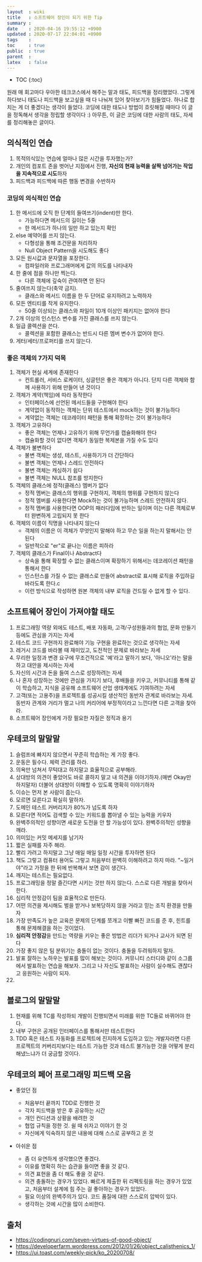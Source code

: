 ```yaml
---
layout  : wiki
title   : 소프트웨어 장인이 되기 위한 Tip
summary : 
date    : 2020-04-16 19:55:12 +0900
updated : 2020-07-17 22:04:01 +0900
tags    : 
toc     : true
public  : true
parent  : 
latex   : false
---
```

* TOC
{:toc}

원래 매 회고마다 우아한 테크코스에서 해주는 말과 태도, 피드백을 정리했었다. 그렇게 하다보니 태도나 피드백을 보고싶을 때 다 나눠져 있어 찾아보기가 힘들었다. 하나로 합치는 게 더 좋겠다는 생각이 들었다. 코딩에 대한 태도나 방법이 흐릿해질 때마다 이 글을 정독해서 생각을 정립할 생각이다 :) 아무튼, 이 글은 코딩에 대한 사람의 태도, 자세를 정리해놓은 글이다.

## 의식적인 연습

1. 목적의식있는 연습에 얼마나 많은 시간을 투자했는가?
2. 개인의 컴포트 존을 벗어난 지점에서 진행, **자신의 현재 능력을 살짝 넘어가는 작업을 지속적으로 시도**하자
3. 피드백과 피드백에 따른 행동 변경을 수반하자

### 코딩의 의식적인 연습

1. 한 메서드에 오직 한 단계의 들여쓰기(indent)만 한다.
    - 가능하다면 메서드의 길이는 5줄
    - 한 메서드가 하나의 일만 하고 있는지 확인
2. else 예약어를 쓰지 않는다.
    - 다형성을 통해 조건문을 처리하자
    - Null Object Pattern을 시도해도 좋다
3. 모든 원시값과 문자열을 포장한다.
    - 컴파일러와 프로그래머에게 값의 의도를 나타내자
4. 한 줄에 점을 하나만 찍는다.
    - 다른 객체에 깊숙이 관여하면 안 된다
5. 줄여쓰지 않는다(축약 금지).
    - 클래스와 메서드 이름을 한 두 단어로 유지하려고 노력하자
6. 모든 엔티티를 작게 유지한다.
    - 50줄 이상되는 클래스와 파일이 10개 이상인 패키지는 없어야 한다
7. 2개 이상의 인스턴스 변수를 가진 클래스를 쓰지 않는다.
8. 일급 콜렉션을 쓴다.
    - 콜렉션을 포함한 클래스는 반드시 다른 멤버 변수가 없어야 한다.
9. 게터/세터/프로퍼티를 쓰지 않는다.

### 좋은 객체의 7가지 덕목

1. 객체가 현실 세계에 존재한다
    - 컨트롤러, 서비스 로케이터, 싱글턴은 좋은 객체가 아니다. 단지 다른 객체와 함께 사용하기 위해 만들어 낸 것이다
2. 객체가 계약(책임)에 따라 동작한다
    - 인터페이스에 선언된 메서드들을 구현해야 한다
    - 계약없이 동작하는 객체는 단위 테스트에서 mock하는 것이 불가능하다
    - 계약없는 객체는 데코레이터 패턴을 통해 확장하는 것이 불가능하다
3. 객체가 고유하다
    - 좋은 객체는 언제나 고유하기 위해 무언가를 캡슐화해야 한다
    - 캡슐화할 것이 없다면 객체가 동일한 복제본을 가질 수도 있다
4. 객체가 불변하다
    - 불변 객체는 생성, 테스트, 사용하기가 더 간단하다
    - 불변 객체는 언제나 스레드 안전하다
    - 불변 객체는 캐싱하기 쉽다
    - 불변 객체는 NULL 참조를 방지한다
5. 객체의 클래스에 정적(클래스) 멤버가 없다
    - 정적 멤버는 클래스의 행위를 구현하지, 객체의 행위를 구현하지 않는다
    - 정적 멤버를 사용한다면 Mock하는 것이 불가능하며 스레드 안전하지 않다.
    - 정적 멤버를 사용한다면 OOP의 패러다임에 반하는 일이며 이는 다른 객체로부터 완변하게 고립되지 못 한다
6. 객체의 이름이 직명을 나타내지 않는다
    - 객체의 이름은 이 객체가 무엇인지 말해야 하고 무슨 일을 하는지 말해서는 안 된다
    - 일반적으로 "er"로 끝나는 이름은 피하라
7. 객체의 클래스가 Final이나 Abstract다
    - 상속을 통해 확장할 수 없는 클래스이며 확장하기 위해서는 데코레이션 패턴을 통해서 한다
    - 인스턴스를 가질 수 없는 클래스로 만들어 abstract로 표시해 로직을 주입하길 바라도록 한다.c 
    - 이런 방식으로 작성하면 원본 객체의 내부 로직을 건드릴 수 없게 할 수 있다.


## 소프트웨어 장인이 가져야할 태도

1. 프로그래밍 역량 외에도 테스트, 배포 자동화, 고객/구성원들과의 협업, 문화 만들기 등에도 관심을 가지는 자세
2. 테스트 코드 구현까지 완료해야 기능 구현을 완료하는 것으로 생각하는 자세
3. 레거시 코드를 바라볼 때 재미있고, 도전적인 문제로 바라보는 자세
4. 무리한 일정과 변경 요구에 무조건적으로 '예'라고 말하기 보다, '아니오'라는 말을 하고 대안을 제시하는 자세
5. 자신의 시간과 돈을 들여 스스로 성장하려는 자세
6. 나 혼자 성장하는 것에만 관심을 가지기 보다, 후배들을 키우고, 커뮤니티를 통해 같이 학습하고, 지식을 공유해 소프트웨어 산업 생태계에도 기여하려는 자세
7. 고객(또는 고용주)을 프로젝트를 성공시킬 생산적인 동반자 관계로 바라보는 자세. 동반자 관계와 거리가 멀고 나의 커리어에 부정적이라고 느낀다면 다른 고객을 찾아라.
8. 소프트웨어 장인에게 가장 필요한 자질은 정직과 용기

## 우테코의 말말말

1. 슬럼프에 빠지지 않으면서 꾸준히 학습하는 게 가장 좋다.
2. 운동은 필수다. 체력 관리를 하라.
3. 의욕만 넘쳐서 무턱대고 하지말고 효율적으로 공부해라.
4. 상대방의 의견이 좋았어도 바로 콜하지 말고 내 의견을 이야기하자.(매번 Okay만 하지말자) 더불어 상대방이 이해할 수 있도록 명확히 이야기하자
5. 이슈는 먼저 본 사람이 줍는다.
6. 모르면 모른다고 확실히 말하자.
7. 도메인 테스트 커버리지가 80%가 넘도록 하자
8. 모른다면 적어도 검색할 수 있는 키워드를 뽑아낼 수 있는 능력을 키우자
9. 완벽주의적인 성향이면 새로운 도전을 안 할 가능성이 있다. 완벽주의적인 성향을 깨라.
10. 의미있는 커밋 메세지를 남기자
11. 짧은 실패를 자주 해라.
12. 빨리 가려고 하지말고 그냥 매일 매일 일정 시간을 투자하면 된다
13. 책도 그렇고 컴퓨터 용어도 그렇고 처음부터 완벽히 이해하려고 하지 마라. "~일거야"라고 가정을 한 뒤에 반복해서 보면 감이 생긴다.
14. 깨지는 테스트는 필요없다.
15. 프로그래밍을 정말 즐긴다면 시키는 것만 하지 않는다. 스스로 다른 개발을 찾아서 한다.
16. 심리적 안정감이 팀을 효율적으로 만든다.
17. 어떤 의견을 제시해도 벌을 받거나 보복당하지 않을 거라고 믿는 조직 환경을 만들자
18. 가장 만족도가 높은 교육은 문제의 단계를 쪼개고 이빨 빠진 코드를 준 후, 힌트를 통해 문제해결을 하는 것이었다.
19. **심리적 안정감**을 만드는 역량을 키우는 좋은 방법은 리더가 되거나 교사가 되면 된다
20. 가장 좋지 않은 팀 분위기는 충돌이 없는 것이다. 충돌을 두려워하지 말자.
21. 발표 잘하는 노하우는 발표를 많이 해보는 것이다. 커뮤니티 스터디와 같이 소그룹에서 발표하는 연습을 해보자. 그리고 나 자신도 발표하는 사람이 실수해도 괜찮다고 응원하는 사람이 되자.
22. 

## 블로그의 말말말

1. 현재를 위해 TC를 작성하되 개발이 진행되면서 미래를 위한 TC들로 바뀌어야 한다.
2. 내부 구현은 공개된 인터페이스를 통해서만 테스트한다
3. TDD 혹은 테스트 자동화를 프로젝트에 진지하게 도입하고 있는 개발자라면 다른 프로젝트의 커버리지보다는 테스트 가능한 것과 테스트 불가능한 것을 어떻게 분리해냈느냐가 더 궁금할 것이다.


## 우테코의 페어 프로그래밍 피드백 모음

- 좋았던 점

  - 처음부터 끝까지 TDD로 진행한 것
  - 각자 피드백을 받은 후 공유하는 시간
  - 개인 컨디션과 상황을 배려한 것
  - 협업 규칙을 정한 것. 쉴 때 쉬자고 이야기 한 것
  - 자신에게 익숙하지 않은 내용에 대해 스스로 공부하고 온 것

- 아쉬운 점

  - 좀 더 유연하게 생각했으면 좋겠다.
  - 이유를 명확히 하는 습관을 들이면 좋을 것 같다.
  - 의견 표현을 좀 더 해도 좋을 것 같다.
  - 의견 충돌하는 경우가 있었다. 빠르게 제출한 뒤 리펙토링을 하는 경우가 있었고, 처음부터 설계에 힘 주는 걸 좋아하는 경우가 있었다.
  - 필요 이상의 완벽주의가 있다. 코드 품질에 대한 스스로의 압박이 있다.
  - 생각하는 것에 시간을 많이 소비한다.


## 출처

- https://codingnuri.com/seven-virtues-of-good-object/
- https://developerfarm.wordpress.com/2012/01/26/object_calisthenics_1/
- https://ui.toast.com/weekly-pick/ko_20200708/
